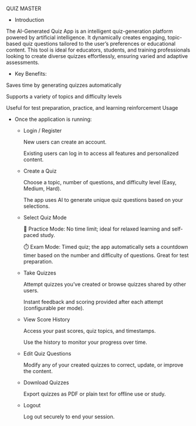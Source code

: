 QUIZ MASTER

- Introduction
  
The AI-Generated Quiz App is an intelligent quiz-generation platform powered by artificial intelligence. It dynamically creates engaging, topic-based quiz questions tailored to the user’s preferences or educational content. This tool is ideal for educators, students, and training professionals looking to create diverse quizzes effortlessly, ensuring varied and adaptive assessments.

- Key Benefits:

Saves time by generating quizzes automatically

Supports a variety of topics and difficulty levels

Useful for test preparation, practice, and learning reinforcement
Usage
- Once the application is running:

  - Login / Register

      New users can create an account.
    
      Existing users can log in to access all features and personalized content.
    
  - Create a Quiz
  
      Choose a topic, number of questions, and difficulty level (Easy, Medium, Hard).
      
      The app uses AI to generate unique quiz questions based on your selections.
  
  - Select Quiz Mode
  
      📝 Practice Mode: No time limit; ideal for relaxed learning and self-paced study.
      
      ⏱️ Exam Mode: Timed quiz; the app automatically sets a countdown timer based on the number and difficulty of questions. Great for test preparation.
      
  - Take Quizzes
  
      Attempt quizzes you’ve created or browse quizzes shared by other users.
      
      Instant feedback and scoring provided after each attempt (configurable per mode).
  
  - View Score History
  
      Access your past scores, quiz topics, and timestamps.
      
      Use the history to monitor your progress over time.
      
  - Edit Quiz Questions
  
      Modify any of your created quizzes to correct, update, or improve the content.
      
  - Download Quizzes
  
      Export quizzes as PDF or plain text for offline use or study.
  
  - Logout
  
      Log out securely to end your session.
